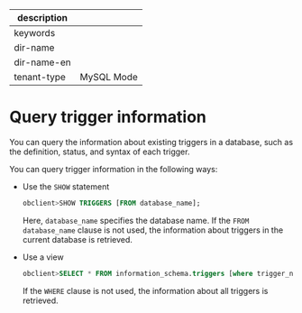 |description||
|---|---|
|keywords||
|dir-name||
|dir-name-en||
|tenant-type|MySQL Mode|

# Query trigger information

You can query the information about existing triggers in a database, such as the definition, status, and syntax of each trigger.

You can query trigger information in the following ways:

* Use the `SHOW` statement

   ```sql
   obclient>SHOW TRIGGERS [FROM database_name];
   ```

   Here, `database_name` specifies the database name. If the `FROM database_name` clause is not used, the information about triggers in the current database is retrieved.

* Use a view

   ```sql
   obclient>SELECT * FROM information_schema.triggers [where trigger_name = 'xx'];
   ```

   If the `WHERE` clause is not used, the information about all triggers is retrieved.

